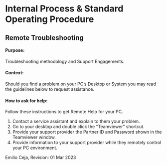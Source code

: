 # Internal Process & Standard Operating Procedure

## Remote Troubleshooting

#### Purpose:
Troubleshooting methodology and Support Engagements.


#### Context:
Should you find a problem on your PC’s Desktop or System you may read the guidelines below to request assistance.


#### How to ask for help:
Follow these instructions to get Remote Help for your PC.
 1. Contact a service assistant and explain to them your problem.
 2. Go to your desktop and double click the “Teamviewer” shortcut.
 3. Provide your support provider the Partner ID and Password shown in the Teamviewer window.
4. Provide information to your support provider while they remotely control your PC environment.




Emilio Ceja, Revision: 01 Mar 2023
